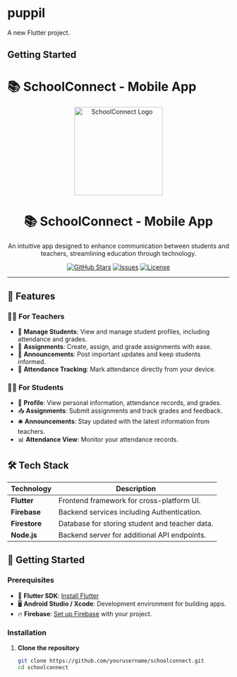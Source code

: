 # puppil

A new Flutter project.

## Getting Started

# 📚 SchoolConnect - Mobile App

<div align="center">
  <img src="link-to-logo-or-banner-image" alt="SchoolConnect Logo" width="200"/>
  <h1>📚 SchoolConnect - Mobile App</h1>
  <p>An intuitive app designed to enhance communication between students and teachers, streamlining education through technology.</p>
  <a href="https://github.com/yourusername/schoolconnect"><img src="https://img.shields.io/github/stars/yourusername/schoolconnect?style=social" alt="GitHub Stars"></a>
  <a href="https://github.com/yourusername/schoolconnect/issues"><img src="https://img.shields.io/github/issues/yourusername/schoolconnect" alt="Issues"></a>
  <a href="https://github.com/yourusername/schoolconnect/blob/main/LICENSE"><img src="https://img.shields.io/github/license/yourusername/schoolconnect" alt="License"></a>
</div>

---

## 🌟 Features

### 👨‍🏫 For Teachers
- 📝 **Manage Students**: View and manage student profiles, including attendance and grades.
- 📄 **Assignments**: Create, assign, and grade assignments with ease.
- 📢 **Announcements**: Post important updates and keep students informed.
- 📅 **Attendance Tracking**: Mark attendance directly from your device.

### 👩‍🎓 For Students
- 👤 **Profile**: View personal information, attendance records, and grades.
- 📥 **Assignments**: Submit assignments and track grades and feedback.
- 🛎️ **Announcements**: Stay updated with the latest information from teachers.
- 📊 **Attendance View**: Monitor your attendance records.

## 🛠️ Tech Stack

| Technology          | Description                                     |
|---------------------|-------------------------------------------------|
| **Flutter**         | Frontend framework for cross-platform UI.       |
| **Firebase**        | Backend services including Authentication.      |
| **Firestore**       | Database for storing student and teacher data.  |
| **Node.js**         | Backend server for additional API endpoints.    |

## 🚀 Getting Started

### Prerequisites
- 📱 **Flutter SDK**: [Install Flutter](https://flutter.dev/docs/get-started/install)
- 🖥️ **Android Studio / Xcode**: Development environment for building apps.
- 🔥 **Firebase**: [Set up Firebase](https://firebase.google.com/docs/flutter/setup) with your project.

### Installation

1. **Clone the repository**
   ```bash
   git clone https://github.com/yourusername/schoolconnect.git
   cd schoolconnect

